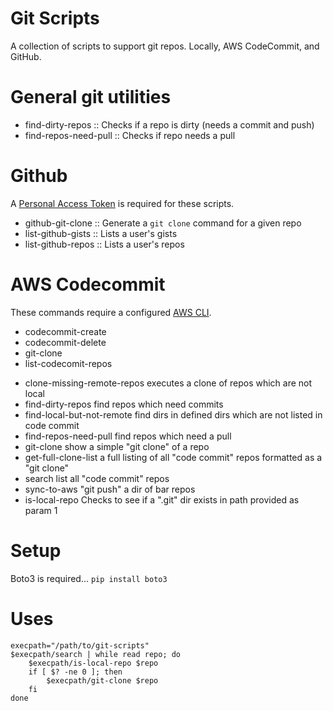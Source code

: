 # Git Scripts
A collection of scripts to support git repos. Locally, AWS CodeCommit, and GitHub.

# General git utilities
- find-dirty-repos        :: Checks if a repo is dirty (needs a commit and push)
- find-repos-need-pull    :: Checks if repo needs a pull

# Github
A [Personal Access Token](https://help.github.com/articles/creating-a-personal-access-token-for-the-command-line/) is required for these scripts.
- github-git-clone  :: Generate a ```git clone``` command for a given repo
- list-github-gists :: Lists a user's gists
- list-github-repos :: Lists a user's repos

# AWS Codecommit
These commands require a configured [AWS CLI](https://aws.amazon.com/cli/).
- codecommit-create
- codecommit-delete
- git-clone
- list-codecomit-repos

* clone-missing-remote-repos  executes a clone of repos which are not local
* find-dirty-repos            find repos which need commits
* find-local-but-not-remote   find dirs in defined dirs which are not listed in code commit
* find-repos-need-pull        find repos which need a pull
* git-clone                   show a simple "git clone" of a repo
* get-full-clone-list         a full listing of all "code commit" repos formatted as a "git clone"
* search                      list all "code commit" repos
* sync-to-aws                 "git push" a dir of bar repos
* is-local-repo               Checks to see if a ".git" dir exists in path provided as param 1

# Setup
Boto3 is required... ```pip install boto3```

# Uses
```
execpath="/path/to/git-scripts"
$execpath/search | while read repo; do 
    $execpath/is-local-repo $repo
    if [ $? -ne 0 ]; then 
        $execpath/git-clone $repo
    fi
done
```
